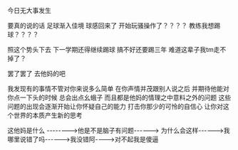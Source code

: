 今日无大事发生

要真的说的话 足球渐入佳境 球感回来了 开始玩骚操作了？？？？ 教练我想踢球？？？？

照这个势头下去 下一学期还得继续踢球 搞不好还要踢三年  难道这辈子我tm走不掉了？

罢了罢了 去他妈的吧

我发现有的事情不管对你来说多么简单 在你声情并茂跟别人说之后 并期待他能对你点一下头的时候 总会出点幺蛾子 而且都是他妈的情理之中意料之外的问题 这些问题的出现会逐渐开始让你怀疑自己的能力 打击你那少的可怜的自信心 让你对这个世界的本质产生新的思考 

这他妈是什么 -------->他是不是脑子有问题------> 为什么会这样------>我哪里说错了吗------>我没错阿---->对不起我是傻逼

